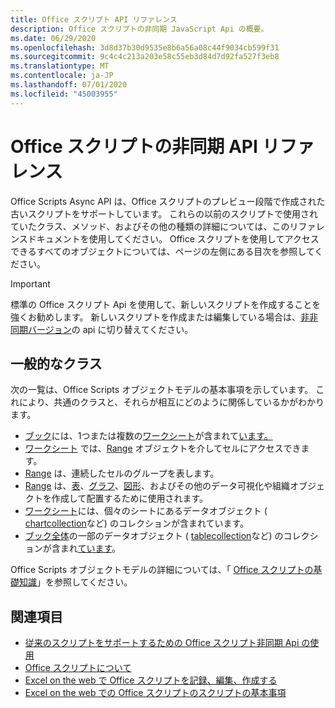 ```yaml
---
title: Office スクリプト API リファレンス
description: Office スクリプトの非同期 JavaScript Api の概要。
ms.date: 06/29/2020
ms.openlocfilehash: 3d8d37b30d9535e8b6a56a08c44f9034cb599f31
ms.sourcegitcommit: 9c4c4c213a203e58c55eb3d84d7d92fa527f3eb8
ms.translationtype: MT
ms.contentlocale: ja-JP
ms.lasthandoff: 07/01/2020
ms.locfileid: "45003955"
---
```

# <a name="office-scripts-async-api-reference"></a>Office スクリプトの非同期 API リファレンス

Office Scripts Async API は、Office スクリプトのプレビュー段階で作成された古いスクリプトをサポートしています。 これらの以前のスクリプトで使用されていたクラス、メソッド、およびその他の種類の詳細については、このリファレンスドキュメントを使用してください。 Office スクリプトを使用してアクセスできるすべてのオブジェクトについては、ページの左側にある目次を参照してください。

> [!IMPORTANT]
> 標準の Office スクリプト Api を使用して、新しいスクリプトを作成することを強くお勧めします。 新しいスクリプトを作成または編集している場合は、[非非同期バージョン](?view=office-scripts)の api に切り替えてください。

## <a name="common-classes"></a>一般的なクラス

次の一覧は、Office Scripts オブジェクトモデルの基本事項を示しています。 これにより、共通のクラスと、それらが相互にどのように関係しているかがわかります。

- [ブック](/javascript/api/office-scripts/excelscript/excelscript.workbook)には、1つまたは複数の[ワークシート](/javascript/api/office-scripts/excelscript/excelscript.worksheet)が含まれて[います。](/javascript/api/office-scripts/excelscript/excelscript.worksheetcollection)
- [ワークシート](/javascript/api/office-scripts/excelscript/excelscript.worksheet) では、[Range](/javascript/api/office-scripts/excelscript/excelscript.range) オブジェクトを介してセルにアクセスできます。
- [Range](/javascript/api/office-scripts/excelscript/excelscript.range) は、連続したセルのグループを表します。
- [Range](/javascript/api/office-scripts/excelscript/excelscript.range) は、[表](/javascript/api/office-scripts/excelscript/excelscript.table)、[グラフ](/javascript/api/office-scripts/excelscript/excelscript.chart)、[図形](/javascript/api/office-scripts/excelscript/excelscript.shape)、およびその他のデータ可視化や組織オブジェクトを作成して配置するために使用されます。
- [ワークシート](/javascript/api/office-scripts/excelscript/excelscript.worksheet)には、個々のシートにあるデータオブジェクト ( [chartcollection](/javascript/api/office-scripts/excelscript/excelscript.chartcollection)など) のコレクションが含まれています。
- [ブック全体](/javascript/api/office-scripts/excelscript/excelscript.workbook)の一部のデータオブジェクト ( [tablecollection](/javascript/api/office-scripts/excelscript/excelscript.tablecollection)など) のコレクションが含まれ[ています](/javascript/api/office-scripts/excelscript/excelscript.workbook)。

Office Scripts オブジェクトモデルの詳細については、「 [Office スクリプトの基礎知識](/office/dev/scripts/develop/scripting-fundamentals)」を参照してください。

## <a name="see-also"></a>関連項目

- [従来のスクリプトをサポートするための Office スクリプト非同期 Api の使用](/office/dev/scripts/develop/excel-async-model)
- [Office スクリプトについて](/office/dev/scripts/overview/excel)
- [Excel on the web で Office スクリプトを記録、編集、作成する](/office/dev/scripts/tutorials/excel-tutorial)
- [Excel on the web での Office スクリプトのスクリプトの基本事項](/office/dev/scripts/develop/scripting-fundamentals)

